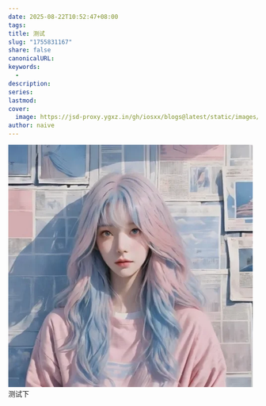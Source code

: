 ```yaml
---
date: 2025-08-22T10:52:47+08:00
tags:
title: 测试
slug: "1755831167"
share: false
canonicalURL:
keywords:
  - 
description:
series:
lastmod:
cover:
  image: https://jsd-proxy.ygxz.in/gh/iosxx/blogs@latest/static/images/f9c62ab81f6a30299a26a45c5ac77dea.webp
author: naive
---
```

![](static/images/1751795355690_edit_1313862859514475%201.webp)
测试下